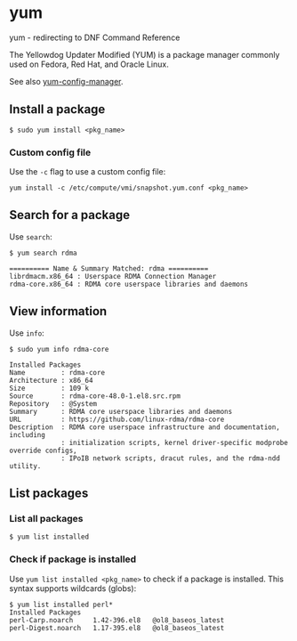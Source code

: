 # yum

yum - redirecting to DNF Command Reference

The Yellowdog Updater Modified (YUM) is a package manager commonly used on Fedora, Red Hat, and Oracle Linux.

See also [yum-config-manager](yum-config-manager.md).

## Install a package
```
$ sudo yum install <pkg_name>
```

### Custom config file
Use the `-c` flag to use a custom config file:

```
yum install -c /etc/compute/vmi/snapshot.yum.conf <pkg_name>
```

## Search for a package
Use `search`:
```
$ yum search rdma

========== Name & Summary Matched: rdma ==========
librdmacm.x86_64 : Userspace RDMA Connection Manager
rdma-core.x86_64 : RDMA core userspace libraries and daemons
```

## View information
Use `info`:
```
$ sudo yum info rdma-core

Installed Packages
Name         : rdma-core
Architecture : x86_64
Size         : 109 k
Source       : rdma-core-48.0-1.el8.src.rpm
Repository   : @System
Summary      : RDMA core userspace libraries and daemons
URL          : https://github.com/linux-rdma/rdma-core
Description  : RDMA core userspace infrastructure and documentation, including
             : initialization scripts, kernel driver-specific modprobe override configs,
             : IPoIB network scripts, dracut rules, and the rdma-ndd utility.
```

## List packages

### List all packages
```
$ yum list installed
```

### Check if package is installed
Use `yum list installed <pkg_name>` to check if a package is installed. This syntax supports wildcards (globs):

```
$ yum list installed perl*
Installed Packages
perl-Carp.noarch     1.42-396.el8   @ol8_baseos_latest
perl-Digest.noarch   1.17-395.el8   @ol8_baseos_latest
```
